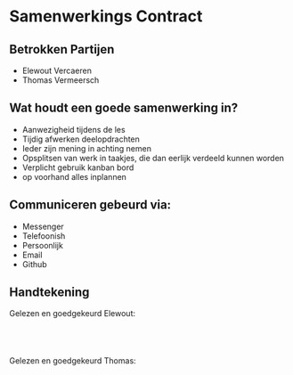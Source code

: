 # Samenwerkings Contract

## Betrokken Partijen

* Elewout Vercaeren
* Thomas Vermeersch

## Wat houdt een goede samenwerking in?

* Aanwezigheid tijdens de les
* Tijdig afwerken deelopdrachten
* Ieder zijn mening in achting nemen
* Opsplitsen van werk in taakjes, die dan eerlijk verdeeld kunnen worden
* Verplicht gebruik kanban bord
* op voorhand alles inplannen

## Communiceren gebeurd via:

* Messenger
* Telefoonish
* Persoonlijk
* Email
* Github

## Handtekening

Gelezen en goedgekeurd Elewout:
<br><br><br><br><br>
Gelezen en goedgekeurd Thomas:

